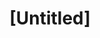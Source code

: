 ---
pid: LLG135
title: "[Untitled]"
location_transcription: City Hall
zipcode: '19103'
outside_phl: 
neighborhood: Rittenhouse Square,Avenue of The Arts,Logan Square,Fitler Square
age: '14'
age_range: 13-19
instagram: 
image_file_name: LLG_135.jpg
proposal_transcription: |-
  a set of statues of important women in history in a pyramid formation

  <—dated back farther in history


  <—more recent women
topic: History,Women
topic_summary: 0, 0
type: Sculpture Statue
keywords_other: pyramid, women's history, women's history month
credit: Liv
image_labels: 
twitter: 
facebook: 
permalink: "/monuments/llg135/"
layout: item-page
---